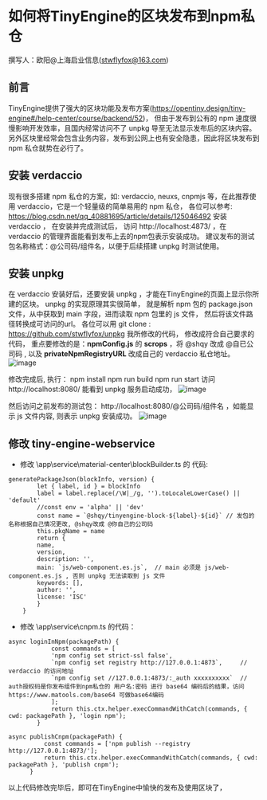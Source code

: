 # 如何将TinyEngine的区块发布到npm私仓

  撰写人：欧阳@上海启业信息(stwflyfox@163.com)
 

## 前言

  TinyEngine提供了强大的区块功能及发布方案(https://opentiny.design/tiny-engine#/help-center/course/backend/52)，
  但由于发布到公有的 npm 速度很慢影响开发效率，且国内经常访问不了 unpkg 导至无法显示发布后的区块内容。 
  另外区块里经常会包含业务内容，发布到公网上也有安全隐患，因此将区块发布到 npm 私仓就势在必行了。


## 安装 verdaccio

  现有很多搭建 npm 私仓的方案，如: verdaccio, neuxs, cnpmjs 等，在此推荐使用 verdaccio，它是一个轻量级的简单易用的 npm 私仓，
  各位可以参考: https://blog.csdn.net/qq_40881695/article/details/125046492 安装 verdaccio ，
  在安装并完成测试后， 访问 http://localhost:4873/ ，在 verdaccio 的管理界面能看到发布上去的npm包表示安装成功。
  建议发布的测试包名称格式：@公司码/组件名，以便于后续搭建 unpkg 时测试使用。
  


## 安装 unpkg

  在 verdaccio 安装好后，还要安装 unpkg ，才能在TinyEngine的页面上显示你所建的区块。 unpkg 的实现原理其实很简单，
  就是解析 npm 包的 package.json 文件，从中获取到 main 字段，进而读取 npm 包里的 js 文件， 然后将该文件路径转换成可访问的url。
  各位可以用 git clone : https://github.com/stwflyfox/unpkg 我所修改的代码， 修改成符合自己要求的代码，
  重点要修改的是：**npmConfig.js** 的 **scrops** ，将 @shqy 改成 @自已公司码 , 以及 **privateNpmRegistryURL** 改成自己的 verdaccio 私仓地址。
  ![image](https://github.com/stwflyfox/tiny-engine/assets/3983204/caa6778e-a779-4046-a5d4-3b3609fbf3bd)

  修改完成后, 执行：
    npm install
    npm run build
    npm run start
  访问 http://localhost:8080/ 能看到 unpkg 服务启动成功，
  ![image](https://github.com/stwflyfox/tiny-engine/assets/3983204/77d2099b-6ca5-455e-b020-f99dec9c8c33)

  然后访问之前发布的测试包： http://localhost:8080/@公司码/组件名 ，如能显示 js 文件内容, 则表示 unpkg 安装成功。
  ![image](https://github.com/stwflyfox/tiny-engine/assets/3983204/c3666252-8568-4c7c-ba90-363e05164281)



## 修改 tiny-engine-webservice

 - 修改 \app\service\material-center\blockBuilder.ts 的 代码:
   
```
generatePackageJson(blockInfo, version) {
        let { label, id } = blockInfo
        label = label.replace(/\W|_/g, '').toLocaleLowerCase() || 'default'
        //const env = 'alpha' || 'dev'
        const name = `@shqy/tinyengine-block-${label}-${id}` // 发包的名称根据自己情况更改, @shqy改成 @你自己的公司码
        this.pkgName = name
        return {
        name,
        version,
        description: '',
        main: `js/web-component.es.js`,  // main 必须是 js/web-component.es.js , 否则 unpkg 无法读取到 js 文件
        keywords: [],
        author: '',
        license: 'ISC'
        }
    }
```

 - 修改 \app\service\cnpm.ts 的代码：
  
```
async loginInNpm(packagePath) {
            const commands = [
            'npm config set strict-ssl false',
            `npm config set registry http://127.0.0.1:4873`,     // verdaccio 的访问地址    
            `npm config set //127.0.0.1:4873/:_auth xxxxxxxxxx`  // auth授权码是你发布组件到npm私仓的 用户名:密码 进行 base64 编码后的结果，访问 https://www.matools.com/base64 可做base64编码
            ];
            return this.ctx.helper.execCommandWithCatch(commands, { cwd: packagePath }, 'login npm');
        }
```

```
async publishCnpm(packagePath) {
          const commands = ['npm publish --registry http://127.0.0.1:4873/'];
          return this.ctx.helper.execCommandWithCatch(commands, { cwd: packagePath }, 'publish cnpm');
      }
```

  以上代码修改完毕后，即可在TinyEngine中愉快的发布及使用区块了，

       
    
